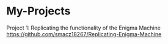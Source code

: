 # My-Projects

Project 1: Replicating the functionality of the Enigma Machine
https://github.com/smacz18267/Replicating-Enigma-Machine
